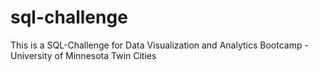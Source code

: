# sql-challenge
This is a SQL-Challenge for Data Visualization and Analytics Bootcamp - University of Minnesota Twin Cities

